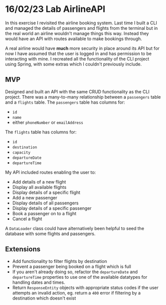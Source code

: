 # 16/02/23 Lab AirlineAPI

In this exercise I revisited the airline booking system. Last time I built a CLI and managed the details of passengers and flights from the terminal but in the real world an airline wouldn't manage things this way. Instead they would have an API with routes available to make bookings through.

A real airline would have **much** more security in place around its API but for now I have assumed that the user is logged in and has permission to be interacting with mine. I recreated all the functionality of the CLI project using Spring, with some extras which I couldn't previously include.

## MVP

Designed and built an API with the same CRUD functionality as the CLI project. There was a many-to-many relationship between a `passengers` table and a `flights` table. The `passengers` table has columns for:

- `id`
- `name`
- either `phoneNumber` or `emailAddress`

The `flights` table has columns for:

- `id`
- `destination`
- `capacity`
- `departureDate`
- `departureTime`

My API included routes enabling the user to:

- Add details of a new flight
- Display all available flights
- Display details of a specific flight
- Add a new passenger
- Display details of all passengers
- Display details of a specific passenger
- Book a passenger on to a flight
- Cancel a flight

A `DataLoader` class could have alternatively been helpful to seed the database with some flights and passengers.

## Extensions

- Add functionality to filter flights by destination
- Prevent a passenger being booked on a flight which is full
- If you aren't already doing so, refactor the `departureDate` and `departureTime` properties to use one of the available datatypes for handling dates and times.
- Return `ResponseEntity` objects with appropriate status codes if the user attempts an invalid action, eg. return a `400` error if filtering by a destination which doesn't exist
